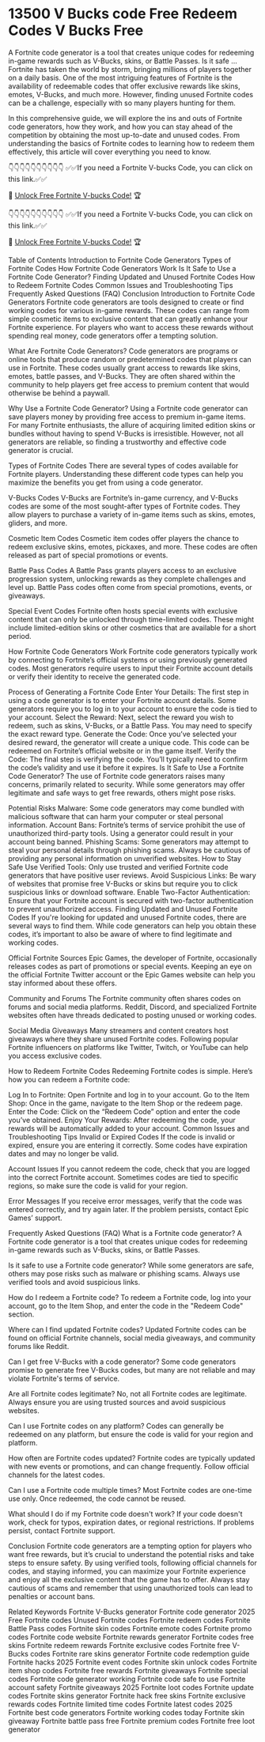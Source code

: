 # 13500 V Bucks code Free Redeem Codes V Bucks Free
A Fortnite code generator is a tool that creates unique codes for redeeming in-game rewards such as V-Bucks, skins, or Battle Passes. Is it safe ... Fortnite has taken the world by storm, bringing millions of players together on a daily basis. One of the most intriguing features of Fortnite is the availability of redeemable codes that offer exclusive rewards like skins, emotes, V-Bucks, and much more. However, finding unused Fortnite codes can be a challenge, especially with so many players hunting for them.

In this comprehensive guide, we will explore the ins and outs of Fortnite code generators, how they work, and how you can stay ahead of the competition by obtaining the most up-to-date and unused codes. From understanding the basics of Fortnite codes to learning how to redeem them effectively, this article will cover everything you need to know.

👇👇👇👇👇👇👇👇👇👇
✅✅If you need a Fortnite V-bucks Code, you can click on this link.✅✅

🚀 [Unlock Free Fortnite V-bucks Code!](https://appbitly.com/kUDDv) 🏆

👇👇👇👇👇👇👇👇👇👇
✅✅If you need a Fortnite V-bucks Code, you can click on this link.✅✅

🚀 [Unlock Free Fortnite V-bucks Code!](https://appbitly.com/kUDDv) 🏆

Table of Contents
Introduction to Fortnite Code Generators
Types of Fortnite Codes
How Fortnite Code Generators Work
Is It Safe to Use a Fortnite Code Generator?
Finding Updated and Unused Fortnite Codes
How to Redeem Fortnite Codes
Common Issues and Troubleshooting Tips
Frequently Asked Questions (FAQ)
Conclusion
Introduction to Fortnite Code Generators
Fortnite code generators are tools designed to create or find working codes for various in-game rewards. These codes can range from simple cosmetic items to exclusive content that can greatly enhance your Fortnite experience. For players who want to access these rewards without spending real money, code generators offer a tempting solution.

What Are Fortnite Code Generators?
Code generators are programs or online tools that produce random or predetermined codes that players can use in Fortnite. These codes usually grant access to rewards like skins, emotes, battle passes, and V-Bucks. They are often shared within the community to help players get free access to premium content that would otherwise be behind a paywall.

Why Use a Fortnite Code Generator?
Using a Fortnite code generator can save players money by providing free access to premium in-game items. For many Fortnite enthusiasts, the allure of acquiring limited edition skins or bundles without having to spend V-Bucks is irresistible. However, not all generators are reliable, so finding a trustworthy and effective code generator is crucial.

Types of Fortnite Codes
There are several types of codes available for Fortnite players. Understanding these different code types can help you maximize the benefits you get from using a code generator.

V-Bucks Codes
V-Bucks are Fortnite’s in-game currency, and V-Bucks codes are some of the most sought-after types of Fortnite codes. They allow players to purchase a variety of in-game items such as skins, emotes, gliders, and more.

Cosmetic Item Codes
Cosmetic item codes offer players the chance to redeem exclusive skins, emotes, pickaxes, and more. These codes are often released as part of special promotions or events.

Battle Pass Codes
A Battle Pass grants players access to an exclusive progression system, unlocking rewards as they complete challenges and level up. Battle Pass codes often come from special promotions, events, or giveaways.

Special Event Codes
Fortnite often hosts special events with exclusive content that can only be unlocked through time-limited codes. These might include limited-edition skins or other cosmetics that are available for a short period.

How Fortnite Code Generators Work
Fortnite code generators typically work by connecting to Fortnite’s official systems or using previously generated codes. Most generators require users to input their Fortnite account details or verify their identity to receive the generated code.

Process of Generating a Fortnite Code
Enter Your Details: The first step in using a code generator is to enter your Fortnite account details. Some generators require you to log in to your account to ensure the code is tied to your account.
Select the Reward: Next, select the reward you wish to redeem, such as skins, V-Bucks, or a Battle Pass. You may need to specify the exact reward type.
Generate the Code: Once you’ve selected your desired reward, the generator will create a unique code. This code can be redeemed on Fortnite’s official website or in the game itself.
Verify the Code: The final step is verifying the code. You’ll typically need to confirm the code’s validity and use it before it expires.
Is It Safe to Use a Fortnite Code Generator?
The use of Fortnite code generators raises many concerns, primarily related to security. While some generators may offer legitimate and safe ways to get free rewards, others might pose risks.

Potential Risks
Malware: Some code generators may come bundled with malicious software that can harm your computer or steal personal information.
Account Bans: Fortnite’s terms of service prohibit the use of unauthorized third-party tools. Using a generator could result in your account being banned.
Phishing Scams: Some generators may attempt to steal your personal details through phishing scams. Always be cautious of providing any personal information on unverified websites.
How to Stay Safe
Use Verified Tools: Only use trusted and verified Fortnite code generators that have positive user reviews.
Avoid Suspicious Links: Be wary of websites that promise free V-Bucks or skins but require you to click suspicious links or download software.
Enable Two-Factor Authentication: Ensure that your Fortnite account is secured with two-factor authentication to prevent unauthorized access.
Finding Updated and Unused Fortnite Codes
If you're looking for updated and unused Fortnite codes, there are several ways to find them. While code generators can help you obtain these codes, it’s important to also be aware of where to find legitimate and working codes.

Official Fortnite Sources
Epic Games, the developer of Fortnite, occasionally releases codes as part of promotions or special events. Keeping an eye on the official Fortnite Twitter account or the Epic Games website can help you stay informed about these offers.

Community and Forums
The Fortnite community often shares codes on forums and social media platforms. Reddit, Discord, and specialized Fortnite websites often have threads dedicated to posting unused or working codes.

Social Media Giveaways
Many streamers and content creators host giveaways where they share unused Fortnite codes. Following popular Fortnite influencers on platforms like Twitter, Twitch, or YouTube can help you access exclusive codes.

How to Redeem Fortnite Codes
Redeeming Fortnite codes is simple. Here’s how you can redeem a Fortnite code:

Log In to Fortnite: Open Fortnite and log in to your account.
Go to the Item Shop: Once in the game, navigate to the Item Shop or the redeem page.
Enter the Code: Click on the “Redeem Code” option and enter the code you’ve obtained.
Enjoy Your Rewards: After redeeming the code, your rewards will be automatically added to your account.
Common Issues and Troubleshooting Tips
Invalid or Expired Codes
If the code is invalid or expired, ensure you are entering it correctly. Some codes have expiration dates and may no longer be valid.

Account Issues
If you cannot redeem the code, check that you are logged into the correct Fortnite account. Sometimes codes are tied to specific regions, so make sure the code is valid for your region.

Error Messages
If you receive error messages, verify that the code was entered correctly, and try again later. If the problem persists, contact Epic Games’ support.

Frequently Asked Questions (FAQ)
What is a Fortnite code generator? A Fortnite code generator is a tool that creates unique codes for redeeming in-game rewards such as V-Bucks, skins, or Battle Passes.

Is it safe to use a Fortnite code generator? While some generators are safe, others may pose risks such as malware or phishing scams. Always use verified tools and avoid suspicious links.

How do I redeem a Fortnite code? To redeem a Fortnite code, log into your account, go to the Item Shop, and enter the code in the "Redeem Code" section.

Where can I find updated Fortnite codes? Updated Fortnite codes can be found on official Fortnite channels, social media giveaways, and community forums like Reddit.

Can I get free V-Bucks with a code generator? Some code generators promise to generate free V-Bucks codes, but many are not reliable and may violate Fortnite's terms of service.

Are all Fortnite codes legitimate? No, not all Fortnite codes are legitimate. Always ensure you are using trusted sources and avoid suspicious websites.

Can I use Fortnite codes on any platform? Codes can generally be redeemed on any platform, but ensure the code is valid for your region and platform.

How often are Fortnite codes updated? Fortnite codes are typically updated with new events or promotions, and can change frequently. Follow official channels for the latest codes.

Can I use a Fortnite code multiple times? Most Fortnite codes are one-time use only. Once redeemed, the code cannot be reused.

What should I do if my Fortnite code doesn't work? If your code doesn't work, check for typos, expiration dates, or regional restrictions. If problems persist, contact Fortnite support.

Conclusion
Fortnite code generators are a tempting option for players who want free rewards, but it’s crucial to understand the potential risks and take steps to ensure safety. By using verified tools, following official channels for codes, and staying informed, you can maximize your Fortnite experience and enjoy all the exclusive content that the game has to offer. Always stay cautious of scams and remember that using unauthorized tools can lead to penalties or account bans.

Related Keywords
Fortnite V-Bucks generator
Fortnite code generator 2025
Free Fortnite codes
Unused Fortnite codes
Fortnite redeem codes
Fortnite Battle Pass codes
Fortnite skin codes
Fortnite emote codes
Fortnite promo codes
Fortnite code website
Fortnite rewards generator
Fortnite codes free skins
Fortnite redeem rewards
Fortnite exclusive codes
Fortnite free V-Bucks codes
Fortnite rare skins generator
Fortnite code redemption guide
Fortnite hacks 2025
Fortnite event codes
Fortnite skin unlock codes
Fortnite item shop codes
Fortnite free rewards
Fortnite giveaways
Fortnite special codes
Fortnite code generator working
Fortnite code safe to use
Fortnite account safety
Fortnite giveaways 2025
Fortnite loot codes
Fortnite update codes
Fortnite skins generator
Fortnite hack free skins
Fortnite exclusive rewards codes
Fortnite limited time codes
Fortnite latest codes 2025
Fortnite best code generators
Fortnite working codes today
Fortnite skin giveaway
Fortnite battle pass free
Fortnite premium codes
Fortnite free loot generator
